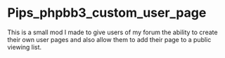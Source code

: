 Pips_phpbb3_custom_user_page
============================

This is a small mod I made to give users of my forum the ability to create their own user pages and also allow them to add their page to a public viewing list.
